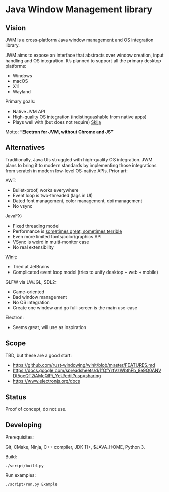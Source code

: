 # Java Window Management library

## Vision

JWM is a cross-platform Java window management and OS integration library.

JWM aims to expose an interface that abstracts over window creation, input handling and OS integration. It’s planned to support all the primary desktop platforms:

- Windows
- macOS
- X11
- Wayland

Primary goals:

- Native JVM API
- High-quality OS integration (indistinguashable from native apps)
- Plays well with (but does not require) [Skija](https://github.com/jetbrains/skija)

Motto: **“Electron for JVM, without Chrome and JS”**

## Alternatives

Traditionally, Java UIs struggled with high-quality OS integration. JWM plans to bring it to modern standards by implementing those integrations from scratch in modern low-level OS-native APIs. Prior art:

AWT:

- Bullet-proof, works everywhere
- Event loop is two-threaded (lags in UI)
- Dated font management, color management, dpi management
- No vsync

JavaFX:

- Fixed threading model
- Performance is [sometimes great, sometimes terrible](https://github.com/tonsky/java-graphics-benchmark/)
- Even more limited fonts/color/graphics API
- VSync is weird in multi-monitor case
- No real extensibility

[Winit](github.com/rust-windowing/winit):

- Tried at JetBrains
- Complicated event loop model (tries to unify desktop + web + mobile)

GLFW via LWJGL, SDL2:

- Game-oriented
- Bad window management
- No OS integration
- Create one window and go full-screen is the main use-case

Electron:

- Seems great, will use as inspiration

## Scope

TBD, but these are a good start:

- https://github.com/rust-windowing/winit/blob/master/FEATURES.md
- https://docs.google.com/spreadsheets/d/1fQfYrtVzWbthFb_8e9Q0ANVDt5oeQT2iAMcQlPi_YeU/edit?usp=sharing
- https://www.electronjs.org/docs

## Status

Proof of concept, do not use.

## Developing

Prerequisites:

Git, CMake, Ninja, C++ compiler, JDK 11+, $JAVA_HOME, Python 3.

Build:

```
./script/build.py
```

Run examples:

```
./script/run.py Example
```
